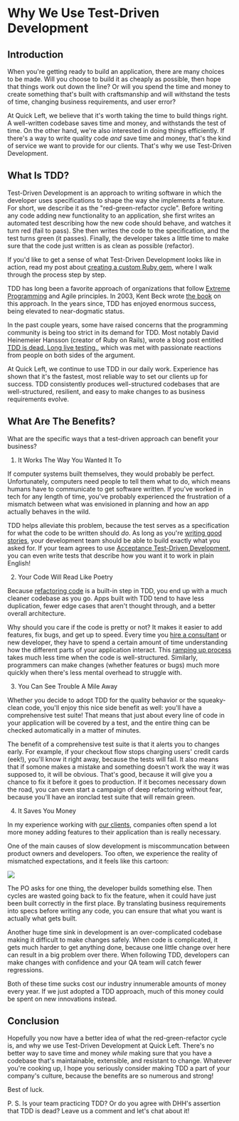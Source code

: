 # Why We Use Test-Driven Development

## Introduction

When you're getting ready to build an application, there are many choices to be made. Will you choose to build it as cheaply as possible, then hope that things work out down the line? Or will you spend the time and money to create something that's built with craftsmanship and will withstand the tests of time, changing business requirements, and user error?

At Quick Left, we believe that it's worth taking the time to build things right. A well-written codebase saves time and money, and withstands the test of time. On the other hand, we're also interested in doing things efficiently. If there's a way to write quality code _and_ save time and money, that's the kind of service we want to provide for our clients. That's why we use Test-Driven Development.

## What Is TDD?

Test-Driven Development is an approach to writing software in which the developer uses specifications to shape the way she implements a feature. For short, we describe it as the "red-green-refactor cycle". Before writing any code adding new functionality to an application, she first writes an automated test describing how the new code should behave, and watches it turn red (fail to pass). She then writes the code to the specification, and the test turns green (it passes). Finally, the developer takes a little time to make sure that the code just written is as clean as possible (refactor).

If you'd like to get a sense of what Test-Driven Development looks like in action, read my post about [creating a custom Ruby gem](https://quickleft.com/blog/wrapping-your-api-in-a-custom-ruby-gem/), where I walk through the process step by step.

TDD has long been a favorite approach of organizations that follow [Extreme Programming](http://www.extremeprogramming.org/) and Agile principles. In 2003, Kent Beck wrote [the book](http://www.amazon.com/Test-Driven-Development-By-Example/dp/0321146530) on this approach. In the years since, TDD has enjoyed enormous success, being elevated to near-dogmatic status.

In the past couple years, some have raised concerns that the programming community is being too strict in its demand for TDD. Most notably David Heinemeier Hansson (creator of Ruby on Rails), wrote a blog post entitled [TDD is dead. Long live testing.](http://david.heinemeierhansson.com/2014/tdd-is-dead-long-live-testing.html), which was met with passionate reactions from people on both sides of the argument.

At Quick Left, we continue to use TDD in our daily work. Experience has shown that it's the fastest, most reliable way to set our clients up for success. TDD consistently produces well-structured codebases that are well-structured, resilient, and easy to make changes to as business requirements evolve.

## What Are The Benefits?

What are the specific ways that a test-driven approach can benefit your business?

1. It Works The Way You Wanted It To

If computer systems built themselves, they would probably be perfect. Unfortunately, computers need people to tell them what to do, which means humans have to communicate to get software written. If you've worked in tech for any length of time, you've probably experienced the frustration of a mismatch between what was envisioned in planning and how an app actually behaves in the wild.

TDD helps alleviate this problem, because the test serves as a specification for what the code to be written should _do_. As long as you're [writing good stories](https://blog.engineyard.com/2015/happy-sad-evil-weird-feature-planning), your development team should be able to build exactly what you asked for. If your team agrees to use [Acceptance Test-Driven Development](https://en.wikipedia.org/wiki/Test-driven_development#TDD_and_ATDD), you can even write tests that describe how you want it to work in plain English!

2. Your Code Will Read Like Poetry

Because [refactoring code](http://fluxusfrequency.github.io/blog/2014/01/10/refactoring-1-extract-method/) is a built-in step in TDD, you end up with a much cleaner codebase as you go. Apps built with TDD tend to have less duplication, fewer edge cases that aren't thought through, and a better overall architecture.

Why should you care if the code is pretty or not? It makes it easier to add features, fix bugs, and get up to speed. Every time you [hire a consultant](https://quickleft.com/) or new developer, they have to spend a certain amount of time understanding how the different parts of your application interact. This [ramping up process](https://quickleft.com/blog/ramping-up-developers-on-code/) takes much less time when the code is well-structured. Similarly, programmers can make changes (whether features or bugs) much more quickly when there's less mental overhead to struggle with.

3. You Can See Trouble A Mile Away

Whether you decide to adopt TDD for the quality behavior or the squeaky-clean code, you'll enjoy this nice side benefit as well: you'll have a comprehensive test suite! That means that just about every line of code in your application will be covered by a test, and the entire thing can be checked automatically in a matter of minutes.

The benefit of a comprehensive test suite is that it alerts you to changes early. For example, if your checkout flow stops charging users' credit cards (eek!), you'll know it right away, because the tests will fail. It also means that if somone makes a mistake and something doesn't work the way it was supposed to, it will be obvious. That's good, because it will give you a chance to fix it before it goes to production. If it becomes necessary down the road, you can even start a campaign of deep refactoring without fear, because you'll have an ironclad test suite that will remain green.

4. It Saves You Money

In my experience working with [our clients](https://quickleft.com/casestudies/), companies often spend a lot more money adding features to their application than is really necessary.

One of the main causes of slow development is miscommuncation between product owners and developers. Too often, we experience the reality of mismatched expectations, and it feels like this cartoon:

![](http://www.cvr-it.com/images/PM_Build_Swing.gif)

The PO asks for one thing, the developer builds something else. Then cycles are wasted going back to fix the feature, when it could have just been built correctly in the first place. By translating business requirements into specs before writing any code, you can ensure that what you want is actually what gets built.

Another huge time sink in development is an over-complicated codebase making it difficult to make changes safely. When code is complicated, it gets much harder to get anything done, because one little change over here can result in a big problem over there. When following TDD, developers can make changes with confidence and your QA team will catch fewer regressions.

Both of these time sucks cost our industry innumerable amounts of money every year. If we just adopted a TDD approach, much of this money could be spent on new innovations instead.

## Conclusion

Hopefully you now have a better idea of what the red-green-refactor cycle is, and why we use Test-Driven Development at Quick Left. There's no better way to save time and money _while_ making sure that you have a codebase that's maintainable, extensible, and resistant to change. Whatever you're cooking up, I hope you seriously consider making TDD a part of your company's culture, because the benefits are so numerous and strong!

Best of luck.

P. S. Is your team practicing TDD? Or do you agree with DHH's assertion that TDD is dead? Leave us a comment and let's chat about it!


